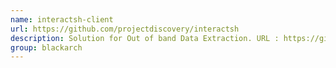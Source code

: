 ```yaml
---
name: interactsh-client
url: https://github.com/projectdiscovery/interactsh
description: Solution for Out of band Data Extraction. URL : https://github.com/projectdiscovery/interactsh Groups : blackarch blackarch-webapp
group: blackarch
---
```


